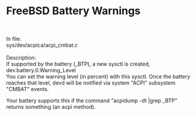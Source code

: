 # FreeBSD Battery Warnings
<br>

In file:<br>
sys/dev/acpica/acpi_cmbat.c<br>
<br>
Description:<br>
If supported by the battery (_BTP), a new sysctl is created, dev.battery.0.Warning_Level<br>
You can set the warning level (in percent) with this sysctl.
Once the battery reaches that level, devd will be notified via system "ACPI" subsystem "CMBAT" events.<br>

Your battery supports this if the command "acpidump -dt |grep _BTP" returns something (an acpi method).
